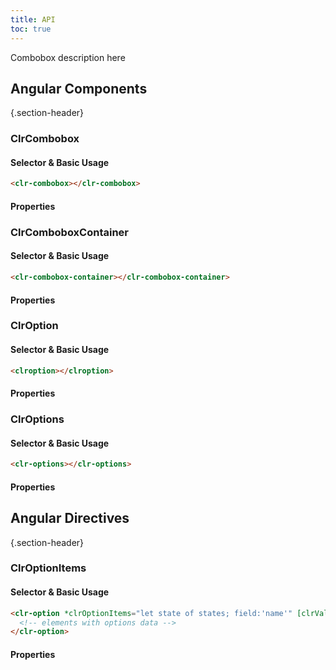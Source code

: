```yaml
---
title: API
toc: true
---
```


Combobox description here

## Angular Components

{.section-header}

### ClrCombobox

#### Selector & Basic Usage

<DocDemo toggle="false">

```html
<clr-combobox></clr-combobox>
```

</DocDemo>

#### Properties

<DocComponentApi component="ClrCombobox" item="bindings" />

### ClrComboboxContainer

#### Selector & Basic Usage

<DocDemo toggle="false">

```html
<clr-combobox-container></clr-combobox-container>
```

</DocDemo>

#### Properties

<DocComponentApi component="ClrComboboxContainer" item="bindings" />

### ClrOption

#### Selector & Basic Usage

<DocDemo toggle="false">

```html
<clroption></clroption>
```

</DocDemo>

#### Properties

<DocComponentApi component="ClrOption" item="bindings" />

### ClrOptions

#### Selector & Basic Usage

<DocDemo toggle="false">

```html
<clr-options></clr-options>
```

</DocDemo>

#### Properties

<DocComponentApi component="ClrOptions" item="bindings" />

## Angular Directives

{.section-header}

### ClrOptionItems

#### Selector & Basic Usage

<DocDemo toggle="false">

```html
<clr-option *clrOptionItems="let state of states; field:'name'" [clrValue]="state">
  <!-- elements with options data -->
</clr-option>
```

</DocDemo>

#### Properties

<DocComponentApi component="ClrOptionItems" item="bindings" />
